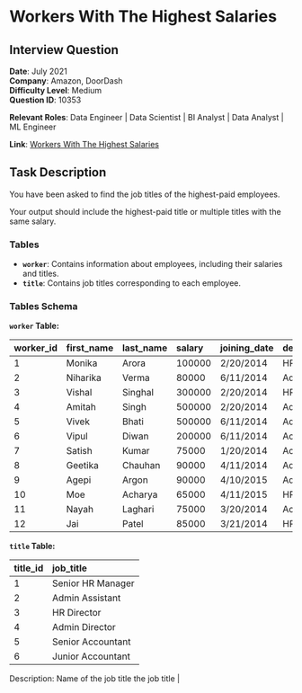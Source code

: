 # Workers With The Highest Salaries
## Interview Question

**Date**: July 2021  
**Company**: Amazon, DoorDash  
**Difficulty Level**: Medium  
**Question ID**: 10353  

**Relevant Roles**: Data Engineer | Data Scientist | BI Analyst | Data Analyst | ML Engineer

**Link**: [Workers With The Highest Salaries](#)

## Task Description

You have been asked to find the job titles of the highest-paid employees.

Your output should include the highest-paid title or multiple titles with the same salary.

### Tables

- **`worker`**: Contains information about employees, including their salaries and titles.
- **`title`**: Contains job titles corresponding to each employee.

### Tables Schema

**`worker` Table:**

| worker_id | first_name | last_name | salary | joining_date | department |
|:--------- |:---------- |:--------- |:------ |:------------ |:---------- |
| 1         | Monika     | Arora     | 100000 | 2/20/2014    | HR         |
| 2         | Niharika   | Verma     | 80000  | 6/11/2014    | Admin      |
| 3         | Vishal     | Singhal   | 300000 | 2/20/2014    | HR         |
| 4         | Amitah     | Singh     | 500000 | 2/20/2014    | Admin      |
| 5         | Vivek      | Bhati     | 500000 | 6/11/2014    | Admin      |
| 6         | Vipul      | Diwan     | 200000 | 6/11/2014    | Account    |
| 7         | Satish     | Kumar     | 75000  | 1/20/2014    | Account    |
| 8         | Geetika    | Chauhan   | 90000  | 4/11/2014    | Admin      |
| 9         | Agepi      | Argon     | 90000  | 4/10/2015    | Admin      |
| 10        | Moe        | Acharya   | 65000  | 4/11/2015    | HR         |
| 11        | Nayah      | Laghari   | 75000  | 3/20/2014    | Account    |
| 12        | Jai        | Patel     | 85000  | 3/21/2014    | HR         |

**`title` Table:**

| title_id | job_title         |
|:-------- |:------------------|
| 1        | Senior HR Manager  |
| 2        | Admin Assistant   |
| 3        | HR Director        |
| 4        | Admin Director     |
| 5        | Senior Accountant  |
| 6        | Junior Accountant  |
Description: Name of the job title
 the job title              |

